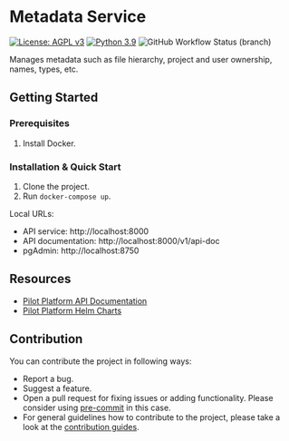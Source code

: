 # Metadata Service
[![License: AGPL v3](https://img.shields.io/badge/License-AGPL_v3-blue.svg?style=for-the-badge)](https://www.gnu.org/licenses/agpl-3.0)
[![Python 3.9](https://img.shields.io/badge/python-3.9-green?style=for-the-badge)](https://www.python.org/)
![GitHub Workflow Status (branch)](https://img.shields.io/github/workflow/status/pilotdataplatform/metadata/Run%20Docker%20Compose%20Tests/develop?style=for-the-badge)

Manages metadata such as file hierarchy, project and user ownership, names, types, etc.

## Getting Started

### Prerequisites

1. Install Docker.

### Installation & Quick Start

1. Clone the project.
2. Run `docker-compose up`.

Local URLs:
- API service: http://localhost:8000
- API documentation: http://localhost:8000/v1/api-doc
- pgAdmin: http://localhost:8750

## Resources

* [Pilot Platform API Documentation](https://pilotdataplatform.github.io/api-docs/)
* [Pilot Platform Helm Charts](https://github.com/PilotDataPlatform/helm-charts/)

## Contribution

You can contribute the project in following ways:

* Report a bug.
* Suggest a feature.
* Open a pull request for fixing issues or adding functionality. Please consider using [pre-commit](https://pre-commit.com) in this case.
* For general guidelines how to contribute to the project, please take a look at the [contribution guides](CONTRIBUTING.md).
